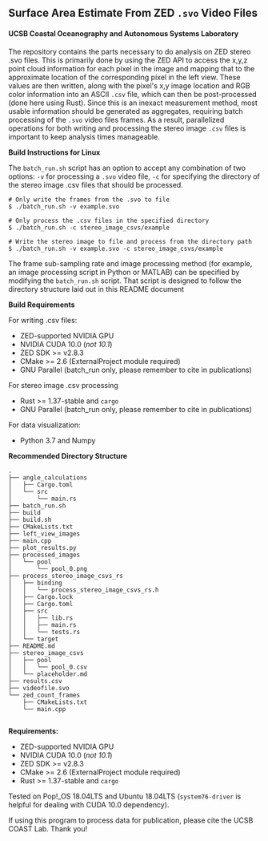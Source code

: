 ## Surface Area Estimate From ZED `.svo` Video Files
#### UCSB Coastal Oceanography and Autonomous Systems Laboratory

The repository contains the parts necessary to do analysis on ZED stereo .svo files. This is primarily done by using the ZED API to access the x,y,z point cloud information for each pixel in the image and mapping that to the approximate location of the corresponding pixel in the left view. These values are then written, along with the pixel's x,y image location and RGB color information into an ASCII `.csv` file, which can then be post-processed (done here using Rust). Since this is an inexact measurement method, most usable information should be generated as aggregates, requiring batch processing of the `.svo` video files frames. As a result, parallelized operations for both writing and processing the stereo image `.csv` files is important to keep analysis times manageable.

__Build Instructions for Linux__

The `batch_run.sh` script has an option to accept any combination of two options: `-v` for processing a `.svo` video file, `-c` for specifying the directory of the stereo image .csv files that should be processed.

```
# Only write the frames from the .svo to file
$ ./batch_run.sh -v example.svo

# Only process the .csv files in the specified directory
$ ./batch_run.sh -c stereo_image_csvs/example

# Write the stereo image to file and process from the directory path
$ ./batch_run.sh -v example.svo -c stereo_image_csvs/example
```
The frame sub-sampling rate and image processing method (for example, an image processing script in Python or MATLAB) can be specified by modifying the `batch_run.sh` script. That script is designed to follow the directory structure laid out in this README document

__Build Requirements__

For writing .csv files:
- ZED-supported NVIDIA GPU
- NVIDIA CUDA 10.0 (*not 10.1*)
- ZED SDK >= v2.8.3
- CMake >= 2.6 (ExternalProject module required)
- GNU Parallel (batch_run only, please remember to cite in publications)

For stereo image .csv processing
- Rust >= 1.37-stable and `cargo`
- GNU Parallel (batch_run only, please remember to cite in publications)

For data visualization:
- Python 3.7 and Numpy


__Recommended Directory Structure__
```
.
├── angle_calculations
│   ├── Cargo.toml
│   └── src
│       └── main.rs
├── batch_run.sh
├── build
├── build.sh
├── CMakeLists.txt
├── left_view_images
├── main.cpp
├── plot_results.py
├── processed_images
│   └── pool
│       └── pool_0.png
├── process_stereo_image_csvs_rs
│   ├── binding
│   │   └── process_stereo_image_csvs_rs.h
│   ├── Cargo.lock
│   ├── Cargo.toml
│   ├── src
│   │   ├── lib.rs
│   │   ├── main.rs
│   │   └── tests.rs
│   └── target
├── README.md
├── stereo_image_csvs
│   ├── pool
│   │   └── pool_0.csv
│   └── placeholder.md
├── results.csv
├── videofile.svo
└── zed_count_frames
    ├── CMakeLists.txt
    └── main.cpp


```

__Requirements:__
- ZED-supported NVIDIA GPU
- NVIDIA CUDA 10.0 (*not 10.1*)
- ZED SDK >= v2.8.3
- CMake >= 2.6 (ExternalProject module required)
- Rust >= 1.37-stable and `cargo`

Tested on Pop!\_OS 18.04LTS and Ubuntu 18.04LTS (`system76-driver` is helpful for dealing with CUDA 10.0 dependency).

If using this program to process data for publication, please cite the UCSB COAST Lab. Thank you!
